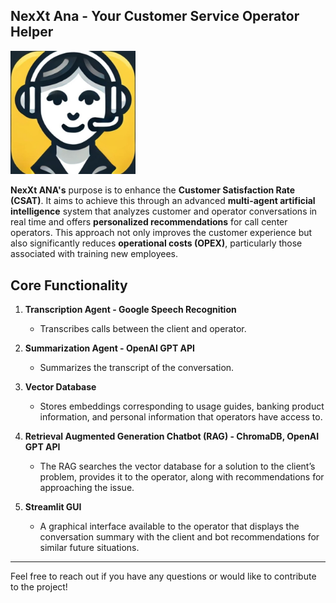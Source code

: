 ## NexXt Ana - Your Customer Service Operator Helper

<img src="logo.jpg" alt="Logo NexXt ANA" width="200" />

**NexXt ANA's** purpose is to enhance the **Customer Satisfaction Rate (CSAT)**. It aims to achieve this through an advanced **multi-agent artificial intelligence** system that analyzes customer and operator conversations in real time and offers **personalized recommendations** for call center operators. This approach not only improves the customer experience but also significantly reduces **operational costs (OPEX)**, particularly those associated with training new employees.

## Core Functionality

1. **Transcription Agent - Google Speech Recognition**  
   - Transcribes calls between the client and operator.

2. **Summarization Agent - OpenAI GPT API**  
   - Summarizes the transcript of the conversation.

3. **Vector Database**  
   - Stores embeddings corresponding to usage guides, banking product information, and personal information that operators have access to.

4. **Retrieval Augmented Generation Chatbot (RAG) - ChromaDB, OpenAI GPT API**  
   - The RAG searches the vector database for a solution to the client’s problem, provides it to the operator, along with recommendations for approaching the issue.

5. **Streamlit GUI**  
   - A graphical interface available to the operator that displays the conversation summary with the client and bot recommendations for similar future situations.

---

Feel free to reach out if you have any questions or would like to contribute to the project!
